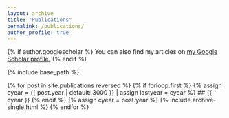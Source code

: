 ```yaml
---
layout: archive
title: "Publications"
permalink: /publications/
author_profile: true
---
```


{% if author.googlescholar %}
  You can also find my articles on <u><a href="{{author.googlescholar}}">my Google Scholar profile</a>.</u>
{% endif %}

{% include base_path %}

{% for post in site.publications reversed %}
  {% if forloop.first %}
     {% assign cyear = {{ post.year | default: 3000 }} | assign lastyear = cyear %}
	 ## {{ cyear }}
  {% endif %}
  {% assign cyear = post.year %}
  {% include archive-single.html %}
{% endfor %}


